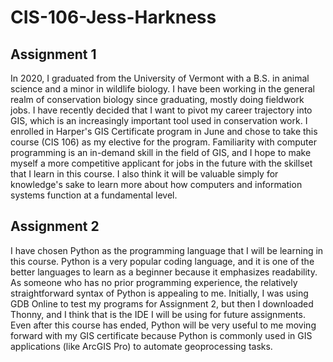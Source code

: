 # CIS-106-Jess-Harkness

## Assignment 1

In 2020, I graduated from the University of Vermont with a B.S. in animal science and a minor in wildlife biology. I have been working in the general realm of conservation biology since graduating, mostly doing fieldwork jobs. I have recently decided that I want to pivot my career trajectory into GIS, which is an increasingly important tool used in conservation work. I enrolled in Harper's GIS Certificate program in June and chose to take this course (CIS 106) as my elective for the program. Familiarity with computer programming is an in-demand skill in the field of GIS, and I hope to make myself a more competitive applicant for jobs in the future with the skillset that I learn in this course. I also think it will be valuable simply for knowledge's sake to learn more about how computers and information systems function at a fundamental level.

## Assignment 2
I have chosen Python as the programming language that I will be learning in this course. Python is a very popular coding language, and it is one of the better languages to learn as a beginner because it emphasizes readability. As someone who has no prior programming experience, the relatively straightforward syntax of Python is appealing to me. Initially, I was using GDB Online to test my programs for Assignment 2, but then I downloaded Thonny, and I think that is the IDE I will be using for future assignments. Even after this course has ended, Python will be very useful to me moving forward with my GIS certificate because Python is commonly used in GIS applications (like ArcGIS Pro) to automate geoprocessing tasks.
